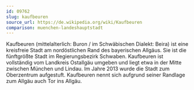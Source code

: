 ```yaml
---
id: 09762
slug: kaufbeuren
source_url: https://de.wikipedia.org/wiki/Kaufbeuren
comparison: muenchen-landeshauptstadt
---
```


Kaufbeuren (mittelalterlich: Buron / im Schwäbischen Dialekt: Beira) ist eine kreisfreie Stadt am nordöstlichen Rand des bayerischen Allgäus. Sie ist die fünftgrößte Stadt im Regierungsbezirk Schwaben. Kaufbeuren ist vollständig vom Landkreis Ostallgäu umgeben und liegt etwa in der Mitte zwischen München und Lindau. Im Jahre 2013 wurde die Stadt zum Oberzentrum aufgestuft. Kaufbeuren nennt sich aufgrund seiner Randlage zum Allgäu auch Tor ins Allgäu.
